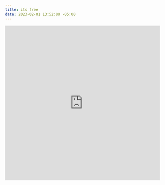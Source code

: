 ```yaml
---
title: its free
date: 2023-02-01 13:52:00 -05:00
---
```


<div class="video-square">
<div style="position: relative; padding-top: 100%;"><iframe src="https://iframe.mediadelivery.net/embed/92905/f54e5db7-5b0c-4d18-87ab-8dc1489211ea?autoplay=true&loop=true&muted=true" loading="lazy" style="border: none; position: absolute; top: 0; height: 100%; width: 100%;" allow="accelerometer; gyroscope; autoplay; encrypted-media; picture-in-picture;" allowfullscreen="true"></iframe></div>
</div>